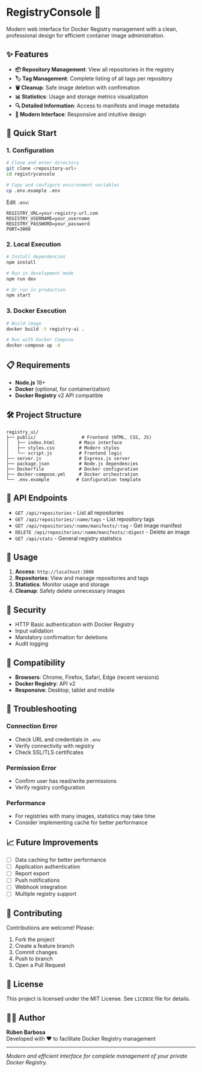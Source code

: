 # RegistryConsole 🐳

Modern web interface for Docker Registry management with a clean, professional design for efficient container image administration.

## ✨ Features

- **📦 Repository Management**: View all repositories in the registry
- **🏷️ Tag Management**: Complete listing of all tags per repository
- **🗑️ Cleanup**: Safe image deletion with confirmation
- **📊 Statistics**: Usage and storage metrics visualization
- **🔍 Detailed Information**: Access to manifests and image metadata
- **🎨 Modern Interface**: Responsive and intuitive design

## 🚀 Quick Start

### 1. Configuration

```bash
# Clone and enter directory
git clone <repository-url>
cd registryconsole

# Copy and configure environment variables
cp .env.example .env
```

Edit `.env`:
```env
REGISTRY_URL=your-registry-url.com
REGISTRY_USERNAME=your_username
REGISTRY_PASSWORD=your_password
PORT=3000
```

### 2. Local Execution

```bash
# Install dependencies
npm install

# Run in development mode
npm run dev

# Or run in production
npm start
```

### 3. Docker Execution

```bash
# Build image
docker build -t registry-ui .

# Run with Docker Compose
docker-compose up -d
```

## 📋 Requirements

- **Node.js** 18+ 
- **Docker** (optional, for containerization)
- **Docker Registry** v2 API compatible

## 🛠️ Project Structure

```
registry_ui/
├── public/                 # Frontend (HTML, CSS, JS)
│   ├── index.html         # Main interface
│   ├── styles.css         # Modern styles
│   └── script.js          # Frontend logic
├── server.js              # Express.js server
├── package.json           # Node.js dependencies
├── Dockerfile             # Docker configuration
├── docker-compose.yml     # Docker orchestration
└── .env.example          # Configuration template
```

## 🔧 API Endpoints

- `GET /api/repositories` - List all repositories
- `GET /api/repositories/:name/tags` - List repository tags
- `GET /api/repositories/:name/manifests/:tag` - Get image manifest
- `DELETE /api/repositories/:name/manifests/:digest` - Delete an image
- `GET /api/stats` - General registry statistics

## 🎯 Usage

1. **Access**: `http://localhost:3000`
2. **Repositories**: View and manage repositories and tags
3. **Statistics**: Monitor usage and storage
4. **Cleanup**: Safely delete unnecessary images

## 🔐 Security

- HTTP Basic authentication with Docker Registry
- Input validation
- Mandatory confirmation for deletions
- Audit logging

## 📱 Compatibility

- **Browsers**: Chrome, Firefox, Safari, Edge (recent versions)
- **Docker Registry**: API v2
- **Responsive**: Desktop, tablet and mobile

## 🐛 Troubleshooting

### Connection Error
- Check URL and credentials in `.env`
- Verify connectivity with registry
- Check SSL/TLS certificates

### Permission Error
- Confirm user has read/write permissions
- Verify registry configuration

### Performance
- For registries with many images, statistics may take time
- Consider implementing cache for better performance

## 📈 Future Improvements

- [ ] Data caching for better performance
- [ ] Application authentication
- [ ] Report export
- [ ] Push notifications
- [ ] Webhook integration
- [ ] Multiple registry support

## 🤝 Contributing

Contributions are welcome! Please:
1. Fork the project
2. Create a feature branch
3. Commit changes
4. Push to branch
5. Open a Pull Request

## 📄 License

This project is licensed under the MIT License. See `LICENSE` file for details.

## 👨‍💻 Author

**Rúben Barbosa**  
Developed with ❤️ to facilitate Docker Registry management

---

*Modern and efficient interface for complete management of your private Docker Registry.*

